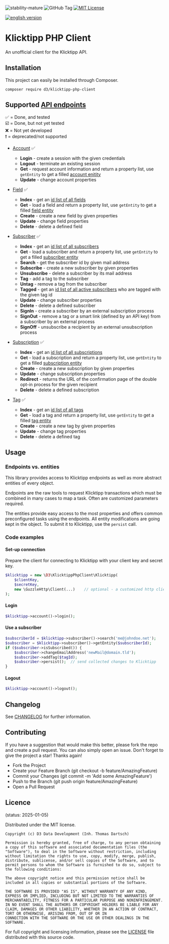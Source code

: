 ![stability-mature](https://img.shields.io/badge/stability-mature-008000.svg)
![GitHub Tag](https://img.shields.io/github/v/tag/d3datadevelopment/klicktipp-php-client?label=release)
[![MIT License](https://img.shields.io/github/license/d3datadevelopment/klicktipp-php-client)](https://git.d3data.de/D3Public/klicktipp-php-client/raw/branch/main/LICENSE.md)

[![english version](https://logos.oxidmodule.com/en2_xs.svg)](README.md)

# Klicktipp PHP Client

An unofficial client for the Klicktipp API.

## Installation
This project can easily be installed through Composer.

```
composer require d3/klicktipp-php-client
```

## Supported [API endpoints](https://www.klicktipp.com/de/support/wissensdatenbank/rest-application-programming-interface-api/)

:white_check_mark: = Done, and tested<br />
:ballot_box_with_check: = Done, but not yet tested<br />
:x: = Not yet developed<br />
:heavy_exclamation_mark: = deprecated/not supported <br />

- [Account](./src/Resources/Account.php) :white_check_mark:
  - **Login** - create a session with the given credentials
  - **Logout** - terminate an existing session
  - **Get** - request account information and return a property list, use `getEntity` to get a filled [account enitity](./src/Entities/Account.php)
  - **Update** - change account properties


- [Field](./src/Resources/Field.php) :white_check_mark:
  - **Index** - get an [id list of all fields](./src/Entities/FieldList.php)
  - **Get** - load a field and return a property list, use `getEntity` to get a filled [field entity](./src/Entities/Field.php)
  - **Create** - create a new field by given properties
  - **Update** - change field properties
  - **Delete** - delete a defined field


- [Subscriber](./src/Resources/Subscriber.php) :white_check_mark:
  - **Index** - get an [id list of all subscribers](./src/Entities/SubscriberList.php)
  - **Get** - load a subscriber and return a property list, use `getEntity` to get a filled [subscriber entity](./src/Entities/Subscriber.php)
  - **Search** - get the subscriber id by given mail address
  - **Subscribe** - create a new subscriber by given properties
  - **Unsubscribe** - delete a subscriber by its mail address
  - **Tag** - add a tag to the subscriber
  - **Untag** - remove a tag from the subscriber
  - **Tagged** - get an [id list of all active subscribers](./src/Entities/SubscriberList.php) who are tagged with the given tag id
  - **Update** - change subscriber properties
  - **Delete** - delete a defined subscriber
  - **SignIn** - create a subscriber by an external subscription process 
  - **SignOut** - remove a tag or a smart link (defined by an API key) from a subscriber by an external process
  - **SignOff** - unsubscribe a recipient by an external unsubscription process


- [Subscription](./src/Resources/SubscriptionProcess.php) :white_check_mark:
  - **Index** - get an [id list of all subscriptions](./src/Entities/SubscriptionList.php)
  - **Get** - load a subscription and return a property list, use `getEntity` to get a filled [subscription entity](./src/Entities/Subscription.php)
  - **Create** - create a new subscription by given properties
  - **Update** - change subscription properties
  - **Redirect** - returns the URL of the confirmation page of the double opt-in process for the given recipient
  - **Delete** - delete a defined subscription


- [Tag](./src/Resources/Tag.php) :white_check_mark:
  - **Index** - get an [id list of all tags](./src/Entities/TagList.php)
  - **Get** - load a tag and return a property list, use `getEntity` to get a filled [tag entity](./src/Entities/Tag.php)
  - **Create** - create a new tag by given properties
  - **Update** - change tag properties
  - **Delete** - delete a defined tag

## Usage
### Endpoints vs. entities

This library provides access to Klicktipp endpoints as well as more abstract entities of every object.

Endpoints are the raw tools to request Klicktipp transactions which must be combined in many cases to map a task. Often are customized parameters required.

The entities provide easy access to the most properties and offers common preconfigured tasks using the endpoints. All entity modifications are going kept in the object. To submit it to Klicktipp, use the `persist` call.

### Code examples
#### Set-up connection
Prepare the client for connecting to Klicktipp with your client key and secret key.

```php
$klicktipp = new \D3\KlicktippPhpClient\Klicktipp(
    $clientKey,
    $secretKey,
    new \GuzzleHttp\Client(...)    // optional - a customized http client object
);
```

#### Login
```php
$klicktipp->account()->login();
```

#### Use a subscriber

```php
$subscriberId = $klicktipp->subscriber()->search('me@johndoe.net');
$subscriber = $klicktipp->subscriber()->getEntity($subscriberId);
if ($subscriber->isSubscribed()) {
    $subscriber->changeEmailAddress('newMail@domain.tld');
    $subscriber->addTag($tagId);
    $subscriber->persist();  // send collected changes to Klicktipp
}
```
#### Logout

```php
$klicktipp->account()->logout();
```

## Changelog

See [CHANGELOG](CHANGELOG.md) for further information.

## Contributing

If you have a suggestion that would make this better, please fork the repo and create a pull request. You can also simply open an issue. Don't forget to give the project a star! Thanks again!

- Fork the Project
- Create your Feature Branch (git checkout -b feature/AmazingFeature)
- Commit your Changes (git commit -m 'Add some AmazingFeature')
- Push to the Branch (git push origin feature/AmazingFeature)
- Open a Pull Request

## Licence
(status: 2025-01-05)

Distributed under the MIT license.

```
Copyright (c) D3 Data Development (Inh. Thomas Dartsch)

Permission is hereby granted, free of charge, to any person obtaining a copy of this software and associated documentation files (the "Software"), to deal in the Software without restriction, including without limitation the rights to use, copy, modify, merge, publish, distribute, sublicense, and/or sell copies of the Software, and to permit persons to whom the Software is furnished to do so, subject to the following conditions:

The above copyright notice and this permission notice shall be included in all copies or substantial portions of the Software.

THE SOFTWARE IS PROVIDED "AS IS", WITHOUT WARRANTY OF ANY KIND, EXPRESS OR IMPLIED, INCLUDING BUT NOT LIMITED TO THE WARRANTIES OF MERCHANTABILITY, FITNESS FOR A PARTICULAR PURPOSE AND NONINFRINGEMENT. IN NO EVENT SHALL THE AUTHORS OR COPYRIGHT HOLDERS BE LIABLE FOR ANY CLAIM, DAMAGES OR OTHER LIABILITY, WHETHER IN AN ACTION OF CONTRACT, TORT OR OTHERWISE, ARISING FROM, OUT OF OR IN
CONNECTION WITH THE SOFTWARE OR THE USE OR OTHER DEALINGS IN THE SOFTWARE.
```

For full copyright and licensing information, please see the [LICENSE](LICENSE.md) file distributed with this source code.